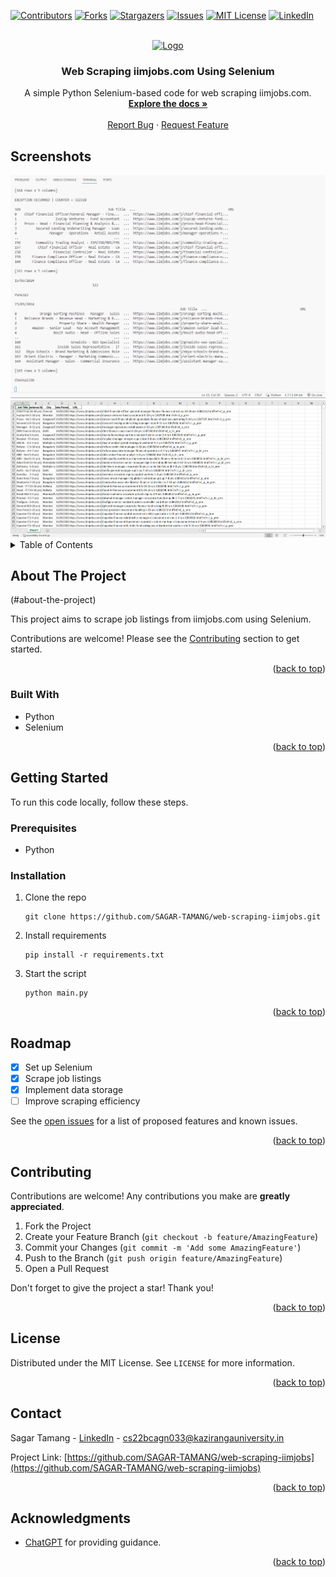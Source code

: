 <a name="readme-top"></a>

[![Contributors][contributors-shield]][contributors-url]
[![Forks][forks-shield]][forks-url]
[![Stargazers][stars-shield]][stars-url]
[![Issues][issues-shield]][issues-url]
[![MIT License][license-shield]][license-url]
[![LinkedIn][linkedin-shield]][linkedin-url]

<!-- PROJECT LOGO -->
<br />
<div align="center">
  <a href="https://github.com/SAGAR-TAMANG/web-scraping-iimjobs">
    <img src="https://upload.wikimedia.org/wikipedia/commons/thumb/d/d5/Selenium_Logo.png/861px-Selenium_Logo.png" alt="Logo" width="80" height="80">
  </a>

<h3 align="center">Web Scraping iimjobs.com Using Selenium</h3>

  <p align="center">
    A simple Python Selenium-based code for web scraping iimjobs.com.
    <br />
    <a href="https://github.com/SAGAR-TAMANG/web-scraping-iimjobs/README.md"><strong>Explore the docs »</strong></a>
    <br />
    <br />
    <a href="https://github.com/SAGAR-TAMANG/web-scraping-iimjobs/issues">Report Bug</a>
    ·
    <a href="https://github.com/SAGAR-TAMANG/web-scraping-iimjobs/issues">Request Feature</a>
  </p>
</div>

## Screenshots

<img src="img/ss.png">
<img src="img/ss2.png">

<!-- TABLE OF CONTENTS -->
<details>
  <summary>Table of Contents</summary>
  <ol>
    <li>
      <a href="#about-the-project">About The Project</a>
      <ul>
        <li><a href="#built-with">Built With</a></li>
      </ul>
    </li>
    <li>
      <a href="#getting-started">Getting Started</a>
      <ul>
        <li><a href="#prerequisites">Prerequisites</a></li>
        <li><a href="#installation">Installation</a></li>
      </ul>
    </li>
    <li><a href="#usage">Usage</a></li>
    <li><a href="#roadmap">Roadmap</a></li>
    <li><a href="#contributing">Contributing</a></li>
    <li><a href="#license">License</a></li>
    <li><a href="#contact">Contact</a></li>
    <li><a href="#acknowledgments">Acknowledgments</a></li>
  </ol>
</details>

<!-- ABOUT THE PROJECT -->
## About The Project

(#about-the-project)

This project aims to scrape job listings from iimjobs.com using Selenium.

Contributions are welcome! Please see the [Contributing](#contributing) section to get started.

<p align="right">(<a href="#readme-top">back to top</a>)</p>

### Built With

* Python
* Selenium

<p align="right">(<a href="#readme-top">back to top</a>)</p>

<!-- GETTING STARTED -->
## Getting Started

To run this code locally, follow these steps.

### Prerequisites

* Python

### Installation

1. Clone the repo
    ```
    git clone https://github.com/SAGAR-TAMANG/web-scraping-iimjobs.git
    ```
2. Install requirements
    ```
    pip install -r requirements.txt
    ```

3. Start the script
    ```
    python main.py
    ```

<p align="right">(<a href="#readme-top">back to top</a>)</p>

<!-- ROADMAP -->
## Roadmap

- [x] Set up Selenium
- [x] Scrape job listings
- [x] Implement data storage
- [ ] Improve scraping efficiency

See the [open issues](https://github.com/SAGAR-TAMANG/web-scraping-iimjobs/issues) for a list of proposed features and known issues.

<p align="right">(<a href="#readme-top">back to top</a>)</p>

<!-- CONTRIBUTING -->
## Contributing

Contributions are welcome! Any contributions you make are **greatly appreciated**.

1. Fork the Project
2. Create your Feature Branch (`git checkout -b feature/AmazingFeature`)
3. Commit your Changes (`git commit -m 'Add some AmazingFeature'`)
4. Push to the Branch (`git push origin feature/AmazingFeature`)
5. Open a Pull Request

Don't forget to give the project a star! Thank you!

<p align="right">(<a href="#readme-top">back to top</a>)</p>

<!-- LICENSE -->
## License

Distributed under the MIT License. See `LICENSE` for more information.

<p align="right">(<a href="#readme-top">back to top</a>)</p>

<!-- CONTACT -->
## Contact

Sagar Tamang - [LinkedIn](https://www.linkedin.com/in/sagar-tmg/) - cs22bcagn033@kazirangauniversity.in

Project Link: [https://github.com/SAGAR-TAMANG/web-scraping-iimjobs](https://github.com/SAGAR-TAMANG/web-scraping-iimjobs)

<p align="right">(<a href="#readme-top">back to top</a>)</p>

<!-- ACKNOWLEDGMENTS -->
## Acknowledgments

* [ChatGPT](https://chat.openai.com/) for providing guidance.

<p align="right">(<a href="#readme-top">back to top</a>)</p>

<!-- MARKDOWN LINKS & IMAGES -->
<!-- https://www.markdownguide.org/basic-syntax/#reference-style-links -->
[contributors-shield]: https://img.shields.io/github/contributors/SAGAR-TAMANG/web-scraping-iimjobs.svg?style=for-the-badge
[contributors-url]: https://github.com/SAGAR-TAMANG/web-scraping-iimjobs/graphs/contributors
[forks-shield]: https://img.shields.io/github/forks/SAGAR-TAMANG/web-scraping-iimjobs.svg?style=for-the-badge
[forks-url]: https://github.com/SAGAR-TAMANG/web-scraping-iimjobs/network/members
[stars-shield]: https://img.shields.io/github/stars/SAGAR-TAMANG/web-scraping-iimjobs.svg?style=for-the-badge
[stars-url]: https://github.com/SAGAR-TAMANG/web-scraping-iimjobs/stargazers
[issues-shield]: https://img.shields.io/github/issues/SAGAR-TAMANG/web-scraping-iimjobs.svg?style=for-the-badge
[issues-url]: https://github.com/SAGAR-TAMANG/web-scraping-iimjobs/issues
[license-shield]: https://img.shields.io/github/license/SAGAR-TAMANG/web-scraping-iimjobs.svg?style=for-the-badge
[license-url]: https://github.com/SAGAR-TAMANG/web-scraping-iimjobs/LICENSE
[linkedin-shield]: https://img.shields.io/badge/-LinkedIn-black.svg?style=for-the-badge&logo=linkedin&colorB=555
[linkedin-url]: https://www.linkedin.com/in/sagar-tmg/
[product-screenshot]: img/ss.png

